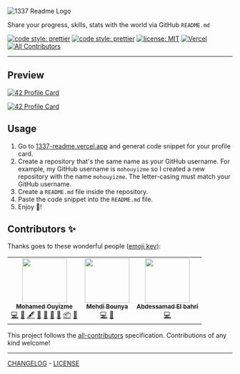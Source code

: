 ![1337 Readme Logo](.github/images/1337-readme.svg)

Share your progress, skills, stats with the world via GitHub `README.md`

[![code style: prettier](https://img.shields.io/badge/code%20style-prettier-ff69b4)](https://github.com/prettier/prettier)
[![code style: prettier](https://img.shields.io/badge/gitmoji-%20😜%20😍-FFDD67.svg)](https://gitmoji.dev)
[![license: MIT](https://img.shields.io/badge/license-MIT-green)](LICENSE)
[![Vercel](https://badgen.net/badge/icon/vercel/black?icon=vercel&label)](https://vercel.com)<!-- ALL-CONTRIBUTORS-BADGE:START - Do not remove or modify this section -->
[![All Contributors](https://img.shields.io/badge/all_contributors-2-orange.svg)](#contributors-)

<!-- ALL-CONTRIBUTORS-BADGE:END -->

---

## Preview

[![42 Profile Card](https://1337-readme-xi.vercel.app/api/profile?cursus=42cursus&login=azorkane)](https://github.com/mohouyizme/1337-readme)

[![42 Profile Card](https://1337-readme-xi.vercel.app/api/profile?dark=true&login=toxiic)](https://github.com/mohouyizme/1337-readme)

## Usage

1. Go to [1337-readme.vercel.app](https://1337-readme.vercel.app) and generat code snippet for your profile card.
2. Create a repository that's the same name as your GitHub username. For example, my GitHub username is `mohouyizme` so I created a new repository with the name `mohouyizme`. The letter-casing must match your GitHub username.
3. Create a `README.md` file inside the repository.
4. Paste the code snippet into the `README.md` file.
5. Enjoy 🎉!

## Contributors ✨

Thanks goes to these wonderful people ([emoji key](https://allcontributors.org/docs/en/emoji-key)):

<!-- ALL-CONTRIBUTORS-LIST:START - Do not remove or modify this section -->
<!-- prettier-ignore-start -->
<!-- markdownlint-disable -->
<table>
  <tr>
    <td align="center"><a href="https://ouyiz.me"><img src="https://avatars1.githubusercontent.com/u/23297439?v=4" width="100px;" alt=""/><br /><sub><b>Mohamed Ouyizme</b></sub></a><br /><a href="https://github.com/mohouyizme/1337-readme/commits?author=mohouyizme" title="Code">💻</a> <a href="https://github.com/mohouyizme/1337-readme/issues?q=author%3Amohouyizme" title="Bug reports">🐛</a> <a href="#content-mohouyizme" title="Content">🖋</a> <a href="https://github.com/mohouyizme/1337-readme/commits?author=mohouyizme" title="Documentation">📖</a> <a href="#design-mohouyizme" title="Design">🎨</a> <a href="#ideas-mohouyizme" title="Ideas, Planning, & Feedback">🤔</a> <a href="#maintenance-mohouyizme" title="Maintenance">🚧</a> <a href="#platform-mohouyizme" title="Packaging/porting to new platform">📦</a> <a href="https://github.com/mohouyizme/1337-readme/pulls?q=is%3Apr+reviewed-by%3Amohouyizme" title="Reviewed Pull Requests">👀</a></td>
    <td align="center"><a href="https://stackoverflow.com/users/2595450/mehdi-bounya"><img src="https://avatars2.githubusercontent.com/u/5004111?v=4" width="100px;" alt=""/><br /><sub><b>Mehdi Bounya</b></sub></a><br /><a href="https://github.com/mohouyizme/1337-readme/commits?author=mehdibo" title="Code">💻</a> <a href="#ideas-mehdibo" title="Ideas, Planning, & Feedback">🤔</a></td>
    <td align="center"><a href="https://reversablecode.github.io"><img src="https://avatars3.githubusercontent.com/u/56657108?v=4" width="100px;" alt=""/><br /><sub><b>Abdessamad El bahri</b></sub></a><br /><a href="https://github.com/mohouyizme/1337-readme/commits?author=ReversableCode" title="Code">💻</a></td>
  </tr>
</table>

<!-- markdownlint-enable -->
<!-- prettier-ignore-end -->

<!-- ALL-CONTRIBUTORS-LIST:END -->

This project follows the [all-contributors](https://github.com/all-contributors/all-contributors) specification. Contributions of any kind welcome!

---

[CHANGELOG](CHANGELOG.md) - [LICENSE](LICENSE)
